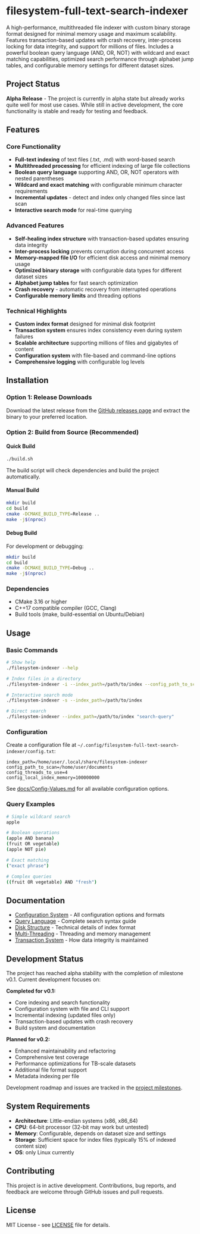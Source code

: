 # filesystem-full-text-search-indexer

A high-performance, multithreaded file indexer with custom binary storage format designed for minimal memory usage and maximum scalability. Features transaction-based updates with crash recovery, inter-process locking for data integrity, and support for millions of files. Includes a powerful boolean query language (AND, OR, NOT) with wildcard and exact matching capabilities, optimized search performance through alphabet jump tables, and configurable memory settings for different dataset sizes.

## Project Status

**Alpha Release** - The project is currently in alpha state but already works quite well for most use cases. While still in active development, the core functionality is stable and ready for testing and feedback.

## Features

### Core Functionality
- **Full-text indexing** of text files (.txt, .md) with word-based search
- **Multithreaded processing** for efficient indexing of large file collections
- **Boolean query language** supporting AND, OR, NOT operators with nested parentheses
- **Wildcard and exact matching** with configurable minimum character requirements
- **Incremental updates** - detect and index only changed files since last scan
- **Interactive search mode** for real-time querying

### Advanced Features
- **Self-healing index structure** with transaction-based updates ensuring data integrity
- **Inter-process locking** prevents corruption during concurrent access
- **Memory-mapped file I/O** for efficient disk access and minimal memory usage
- **Optimized binary storage** with configurable data types for different dataset sizes
- **Alphabet jump tables** for fast search optimization
- **Crash recovery** - automatic recovery from interrupted operations
- **Configurable memory limits** and threading options

### Technical Highlights
- **Custom index format** designed for minimal disk footprint
- **Transaction system** ensures index consistency even during system failures
- **Scalable architecture** supporting millions of files and gigabytes of content
- **Configuration system** with file-based and command-line options
- **Comprehensive logging** with configurable log levels

## Installation

### Option 1: Release Downloads
Download the latest release from the [GitHub releases page](https://github.com/lhilfiker/filesystem-full-text-search-indexer/releases) and extract the binary to your preferred location.

### Option 2: Build from Source (Recommended)

#### Quick Build
```bash
./build.sh
```
The build script will check dependencies and build the project automatically.

#### Manual Build
```bash
mkdir build
cd build
cmake -DCMAKE_BUILD_TYPE=Release ..
make -j$(nproc)
```

#### Debug Build
For development or debugging:
```bash
mkdir build
cd build
cmake -DCMAKE_BUILD_TYPE=Debug ..
make -j$(nproc)
```

### Dependencies
- CMake 3.16 or higher
- C++17 compatible compiler (GCC, Clang)
- Build tools (make, build-essential on Ubuntu/Debian)

## Usage

### Basic Commands
```bash
# Show help
./filesystem-indexer --help

# Index files in a directory
./filesystem-indexer -i --index_path=/path/to/index --config_path_to_scan=/path/to/documents

# Interactive search mode
./filesystem-indexer -s --index_path=/path/to/index

# Direct search
./filesystem-indexer --index_path=/path/to/index "search-query"
```

### Configuration
Create a configuration file at `~/.config/filesystem-full-text-search-indexer/config.txt`:

```
index_path=/home/user/.local/share/filesystem-indexer
config_path_to_scan=/home/user/documents
config_threads_to_use=4
config_local_index_memory=100000000
```

See [docs/Config-Values.md](docs/Config-Values.md) for all available configuration options.

### Query Examples
```bash
# Simple wildcard search
apple

# Boolean operations
(apple AND banana)
(fruit OR vegetable)
(apple NOT pie)

# Exact matching
("exact phrase")

# Complex queries
((fruit OR vegetable) AND "fresh")
```

## Documentation

- [Configuration System](docs/Config-Values.md) - All configuration options and formats
- [Query Language](docs/Query-Language.md) - Complete search syntax guide
- [Disk Structure](docs/Disk-Structure.md) - Technical details of index format
- [Multi-Threading](docs/Multi-Threading.md) - Threading and memory management
- [Transaction System](docs/Merging.md) - How data integrity is maintained

## Development Status

The project has reached alpha stability with the completion of milestone v0.1. Current development focuses on:

**Completed for v0.1:**
- Core indexing and search functionality
- Configuration system with file and CLI support
- Incremental indexing (updated files only)
- Transaction-based updates with crash recovery
- Build system and documentation

**Planned for v0.2:**
- Enhanced maintainability and refactoring
- Comprehensive test coverage
- Performance optimizations for TB-scale datasets
- Additional file format support
- Metadata indexing per file

Development roadmap and issues are tracked in the [project milestones](https://github.com/lhilfiker/filesystem-full-text-search-indexer/milestones).

## System Requirements

- **Architecture**: Little-endian systems (x86, x86_64)
- **CPU**: 64-bit processor (32-bit may work but untested)
- **Memory**: Configurable, depends on dataset size and settings
- **Storage**: Sufficient space for index files (typically 15% of indexed content size)
- **OS**: only Linux currently

## Contributing

This project is in active development. Contributions, bug reports, and feedback are welcome through GitHub issues and pull requests.

## License

MIT License - see [LICENSE](LICENSE) file for details.